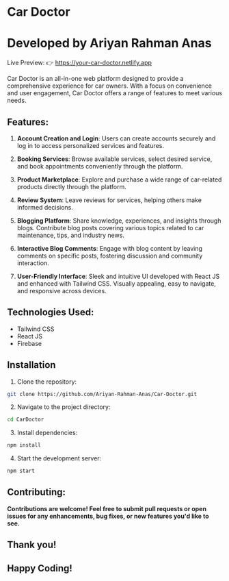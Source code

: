 # Car Doctor
# Developed by Ariyan Rahman Anas

Live Preview: 👉 
https://your-car-doctor.netlify.app

Car Doctor is an all-in-one web platform designed to provide a comprehensive experience for car owners. With a focus on convenience and user engagement, Car Doctor offers a range of features to meet various needs.

## Features:
1. **Account Creation and Login**: Users can create accounts securely and log in to access personalized services and features.

2. **Booking Services**: Browse available services, select desired service, and book appointments conveniently through the platform.

3. **Product Marketplace**: Explore and purchase a wide range of car-related products directly through the platform.

4. **Review System**: Leave reviews for services, helping others make informed decisions.

5. **Blogging Platform**: Share knowledge, experiences, and insights through blogs. Contribute blog posts covering various topics related to car maintenance, tips, and industry news.

6. **Interactive Blog Comments**: Engage with blog content by leaving comments on specific posts, fostering discussion and community interaction.

7. **User-Friendly Interface**: Sleek and intuitive UI developed with React JS and enhanced with Tailwind CSS. Visually appealing, easy to navigate, and responsive across devices.


## Technologies Used:
- Tailwind CSS
- React JS
- Firebase

## Installation

1. Clone the repository:
```bash
git clone https://github.com/Ariyan-Rahman-Anas/Car-Doctor.git
```

2. Navigate to the project directory:
```bash
cd CarDoctor
```

3. Install dependencies:
```bash
npm install
```

4. Start the development server:
```bash
npm start
```

## Contributing:
**Contributions are welcome! Feel free to submit pull requests or open issues for any enhancements, bug fixes, or new features you'd like to see.**

## Thank you!
## Happy Coding!